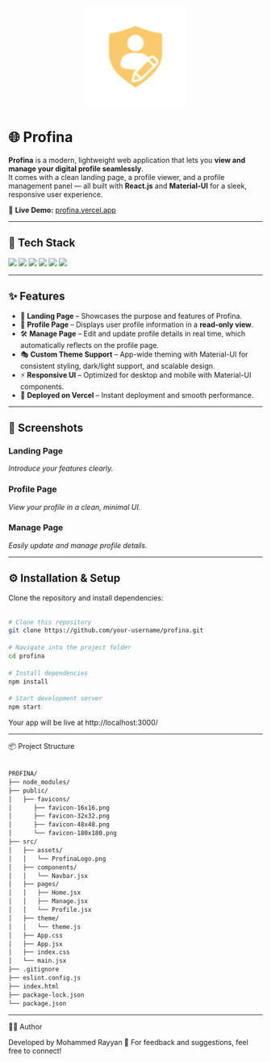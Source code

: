 <p align="center">
  <img src="/public/favicons/favicon-180x180.png" alt="Profina Logo" width="200"/>
</p>

# 🌐 Profina

**Profina** is a modern, lightweight web application that lets you **view and manage your digital profile seamlessly**.  
It comes with a clean landing page, a profile viewer, and a profile management panel — all built with **React.js** and **Material-UI** for a sleek, responsive user experience.

🔗 **Live Demo:** [profina.vercel.app](https://profina.vercel.app/)

---

## 🚀 Tech Stack

<p align="left">
  <img src="https://img.shields.io/badge/React-20232A?style=for-the-badge&logo=react&logoColor=61DAFB" />
  <img src="https://img.shields.io/badge/Material%20UI-007FFF?style=for-the-badge&logo=mui&logoColor=white" />
  <img src="https://img.shields.io/badge/Theme-Custom-FF9800?style=for-the-badge&logo=stylelint&logoColor=white" />
  <img src="https://img.shields.io/badge/HTML5-E34F26?style=for-the-badge&logo=html5&logoColor=white" />
  <img src="https://img.shields.io/badge/CSS3-1572B6?style=for-the-badge&logo=css3&logoColor=white" />
  <img src="https://img.shields.io/badge/Vercel-000000?style=for-the-badge&logo=vercel&logoColor=white" />
</p>

---

## ✨ Features

- 🎨 **Landing Page** – Showcases the purpose and features of Profina.  
- 👤 **Profile Page** – Displays user profile information in a **read-only view**.  
- 🛠 **Manage Page** – Edit and update profile details in real time, which automatically reflects on the profile page.  
- 🎭 **Custom Theme Support** – App-wide theming with Material-UI for consistent styling, dark/light support, and scalable design.  
- ⚡ **Responsive UI** – Optimized for desktop and mobile with Material-UI components.  
- 🚀 **Deployed on Vercel** – Instant deployment and smooth performance.  

---

## 📸 Screenshots

### Landing Page  
*Introduce your features clearly.*  

### Profile Page  
*View your profile in a clean, minimal UI.*  

### Manage Page  
*Easily update and manage profile details.*  

---

## ⚙️ Installation & Setup

Clone the repository and install dependencies:

```bash

# Clone this repository
git clone https://github.com/your-username/profina.git

# Navigate into the project folder
cd profina

# Install dependencies
npm install

# Start development server
npm start

```
Your app will be live at http://localhost:3000/

---

📦 Project Structure

```bash

PROFINA/
├── node_modules/
├── public/
│   ├── favicons/
│      ├── favicon-16x16.png
│      ├── favicon-32x32.png
│      ├── favicon-48x48.png
│      └── favicon-180x180.png      
├── src/
│   ├── assets/
│   │   └── ProfinaLogo.png  
│   ├── components/
│   │   └── Navbar.jsx
│   ├── pages/
│   │   ├── Home.jsx
│   │   ├── Manage.jsx
│   │   └── Profile.jsx
│   ├── theme/
│   │   └── theme.js
│   ├── App.css
│   ├── App.jsx
│   ├── index.css
│   └── main.jsx
├── .gitignore
├── eslint.config.js
├── index.html
├── package-lock.json
└── package.json

```
---

👨‍💻 Author

Developed by Mohammed Rayyan 🚀
For feedback and suggestions, feel free to connect!